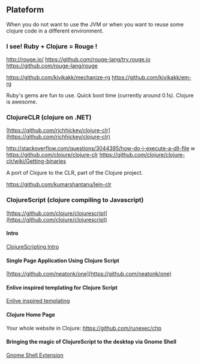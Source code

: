 ## Plateform

When you do not want to use the JVM *or* when you want to reuse some clojure code in a different environment.

### I see! Ruby + Clojure = Rouge !

http://rouge.io/
https://github.com/rouge-lang/try.rouge.io
https://github.com/rouge-lang/rouge

https://github.com/kivikakk/mechanize-rg
https://github.com/kivikakk/em-rg

Ruby's gems are fun to use.
Quick boot time (currently around 0.1s).
Clojure is awesome.

### ClojureCLR (clojure on .NET)
[https://github.com/richhickey/clojure-clr](https://github.com/richhickey/clojure-clr)

http://stackoverflow.com/questions/3044395/how-do-i-execute-a-dll-file
w
https://github.com/clojure/clojure-clr
https://github.com/clojure/clojure-clr/wiki/Getting-binaries

A port of Clojure to the CLR, part of the Clojure project. 

https://github.com/kumarshantanu/lein-clr

### ClojureScript (clojure compiling to Javascript)
[https://github.com/clojure/clojurescript](https://github.com/clojure/clojurescript)

#### Intro
[ClojureScripting Intro](http://jeditoolkit.com/2012/03/17/clojurescripting-intro.html)

#### Single Page Application Using Clojure Script
[https://github.com/neatonk/one](https://github.com/neatonk/one)

#### Enlive inspired templating for Clojure Script
[Enlive inspired templating](https://github.com/ckirkendall/enfocus)

#### Clojure Home Page
Your whole website in Clojure: https://github.com/runexec/chp

#### Bringing the magic of ClojureScript to the desktop via Gnome Shell 
[Gnome Shell Extension](https://github.com/technomancy/lein-gnome)	